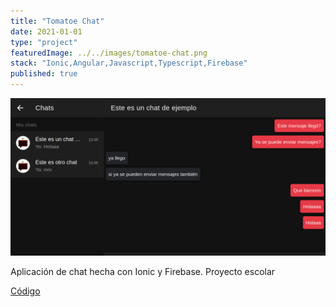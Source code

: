 ```yaml
---
title: "Tomatoe Chat"
date: 2021-01-01
type: "project"
featuredImage: ../../images/tomatoe-chat.png
stack: "Ionic,Angular,Javascript,Typescript,Firebase"
published: true
---
```


![Imagen](../../images/tomatoe-chat.png)

Aplicación de chat hecha con Ionic y Firebase. Proyecto escolar

[Código](https://angelxehg.github.io/tomatoe-chat/)
